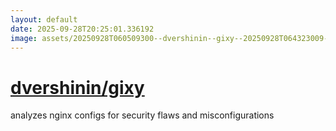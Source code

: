 ```yaml
---
layout: default
date: 2025-09-28T20:25:01.336192
image: assets/20250928T060509300--dvershinin--gixy--20250928T064323009--cropped.png
---
```


# [dvershinin/gixy](https://github.com/dvershinin/gixy)

analyzes nginx configs for security flaws and misconfigurations
